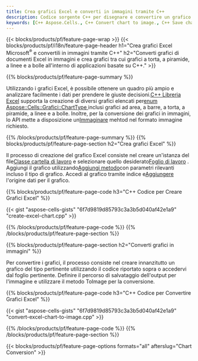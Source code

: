 ```yaml
---
title: Crea grafici Excel e converti in immagini tramite C++
description: Codice sorgente C++ per disegnare e convertire un grafico o un diagramma in Excel Microsoft utilizzando la Libreria C++
keywords: [C++ Aspose.Cells., C++ Convert chart to image., C++ Save chart to image., C++ chart to image., create charts in C++., insert charts in C++., manage charts in C++]
---
```

{{< blocks/products/pf/feature-page-wrap >}}
{{< blocks/products/pf/i18n/feature-page-header h1="Crea grafici Excel Microsoft<sup>&reg;</sup> e convertili in immagini tramite C++" h2="Converti grafici di documenti Excel in immagini e crea grafici tra cui grafici a torta, a piramide, a linee e a bolle all\'interno di applicazioni basate su C++." >}}

{{% blocks/products/pf/feature-page-summary %}}

 Utilizzando i grafici Excel, è possibile ottenere un quadro più ampio e analizzare facilmente i dati per prendere le giuste decisioni.[C++ Libreria Excel](/cells/it/cpp/) supporta la creazione di diversi grafici elencati per[enum Aspose::Cells::Grafici::ChartType
](https://reference.aspose.com/cells/cpp/aspose.cells.charts/charttype/) inclusi grafici ad area, a barre, a torta, a piramide, a linee e a bolle. Inoltre, per la conversione dei grafici in immagini, lo API mette a disposizione un[Immaginare](https://reference.aspose.com/cells/cpp/aspose.cells.charts/chart/toimage/) mehtod nel formato immagine richiesto.

{{% /blocks/products/pf/feature-page-summary %}}
{{% blocks/products/pf/feature-page-section h2="Crea grafici Excel" %}}

 Il processo di creazione del grafico Excel consiste nel creare un'istanza del file[Classe cartella di lavoro](https://reference.aspose.com/cells/cpp/aspose.cells/workbook/) e selezionare quello desiderato[Foglio di lavoro](https://reference.aspose.com/cells/cpp/aspose.cells/worksheet/) . Aggiungi il grafico utilizzando[Aggiungi metodo](https://reference.aspose.com/cells/cpp/aspose.cells.charts/chartcollection/add/)con parametri rilevanti incluso il tipo di grafico. Accedi al grafico tramite indice e[Aggiungere](https://reference.aspose.com/cells/cpp/aspose.cells.charts/seriescollection/add/) l'origine dati per il grafico.

{{% blocks/products/pf/feature-page-code h3="C++ Codice per Creare Grafici Excel" %}}

{{< gist "aspose-cells-gists" "6f7d9819d85793c3a3b5d040af42e1a9" "create-excel-chart.cpp" >}}

{{% /blocks/products/pf/feature-page-code %}}
{{% /blocks/products/pf/feature-page-section %}}

{{% blocks/products/pf/feature-page-section h2="Converti grafici in immagini" %}}


Per convertire i grafici, il processo consiste nel creare innanzitutto un grafico del tipo pertinente utilizzando il codice riportato sopra o accedervi dal foglio pertinente. Definire il percorso di salvataggio dell'output per l'immagine e utilizzare il metodo ToImage per la conversione.

 
{{% blocks/products/pf/feature-page-code h3="C++ Codice per Convertire Grafici Excel" %}}

{{< gist "aspose-cells-gists" "6f7d9819d85793c3a3b5d040af42e1a9" "convert-excel-chart-to-image.cpp" >}}

{{% /blocks/products/pf/feature-page-code %}}
{{% /blocks/products/pf/feature-page-section %}}

{{< blocks/products/pf/feature-page-options formats="all" afterslug="Chart Conversion" >}}
